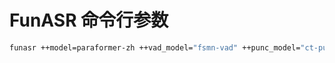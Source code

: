 # FunASR 命令行参数


```bash
funasr ++model=paraformer-zh ++vad_model="fsmn-vad" ++punc_model="ct-punc" ++input=asr_example_zh.wav
```
